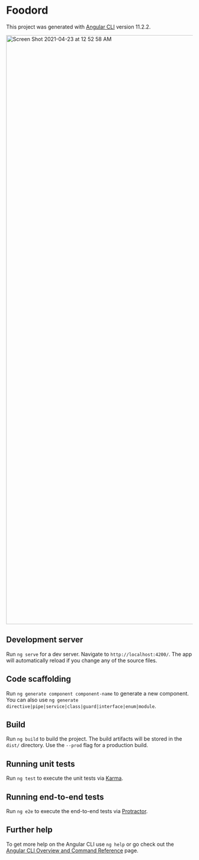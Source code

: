 # Foodord

This project was generated with [Angular CLI](https://github.com/angular/angular-cli) version 11.2.2.

<img width="1587" alt="Screen Shot 2021-04-23 at 12 52 58 AM" src="https://user-images.githubusercontent.com/949014/115838557-a8789f80-a3ce-11eb-8ba4-0ca346f06209.png">

## Development server

Run `ng serve` for a dev server. Navigate to `http://localhost:4200/`. The app will automatically reload if you change any of the source files.

## Code scaffolding

Run `ng generate component component-name` to generate a new component. You can also use `ng generate directive|pipe|service|class|guard|interface|enum|module`.

## Build

Run `ng build` to build the project. The build artifacts will be stored in the `dist/` directory. Use the `--prod` flag for a production build.

## Running unit tests

Run `ng test` to execute the unit tests via [Karma](https://karma-runner.github.io).

## Running end-to-end tests

Run `ng e2e` to execute the end-to-end tests via [Protractor](http://www.protractortest.org/).

## Further help

To get more help on the Angular CLI use `ng help` or go check out the [Angular CLI Overview and Command Reference](https://angular.io/cli) page.
